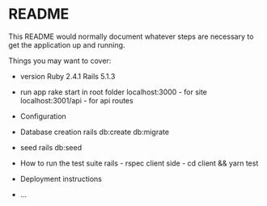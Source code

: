 # README

This README would normally document whatever steps are necessary to get the
application up and running.

Things you may want to cover:

* version
Ruby 2.4.1
Rails 5.1.3

* run app
rake start in root folder
localhost:3000 - for site
localhost:3001/api - for api routes

* Configuration

* Database creation
rails db:create db:migrate 

- seed rails db:seed

* How to run the test suite
rails - rspec 
client side - cd client && yarn test

* Deployment instructions

* ...
